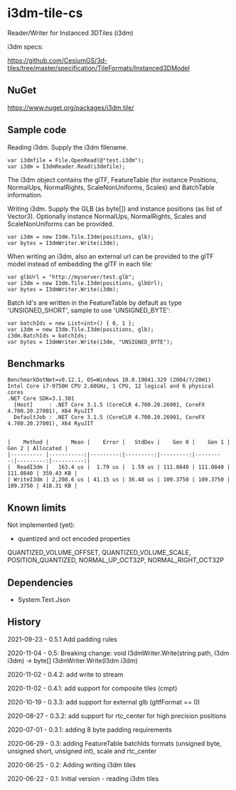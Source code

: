 # i3dm-tile-cs

Reader/Writer for Instanced 3DTiles (i3dm)

i3dm specs:

https://github.com/CesiumGS/3d-tiles/tree/master/specification/TileFormats/Instanced3DModel

## NuGet

https://www.nuget.org/packages/i3dm.tile/

## Sample code

Reading i3dm. Supply the i3dm filename.

```
var i3dmfile = File.OpenRead(@"test.i3dm");
var i3dm = I3dmReader.Read(i3dmfile);
```

The i3dm object contains the glTF, FeatureTable (for instance Positions, NormalUps, NormalRights, ScaleNonUniforms, Scales) and 
BatchTable information.

Writing i3dm. Supply the GLB (as byte[]) and instance positions (as list of Vector3). Optionally 
instance NormalUps, NormalRights, Scales and ScaleNonUniforms can be provided.

```
var i3dm = new I3dm.Tile.I3dm(positions, glb);
var bytes = I3dmWriter.Write(i3dm);
```

When writing an i3dm, also an external url can be provided to the glTF model instead of embedding the glTF in each tile:

```
var glbUrl = "http://myserver/test.glb";
var i3dm = new I3dm.Tile.I3dm(positions, glbUrl);
var bytes = I3dmWriter.Write(i3dm);
```

Batch Id's are written in the FeatureTable by default as type 'UNSIGNED_SHORT', sample to use 'UNSIGNED_BYTE':

```
var batchIds = new List<int>() { 0, 1 };
var i3dm = new I3dm.Tile.I3dm(positions, glb);
i3dm.BatchIds = batchIds;
var bytes = I3dmWriter.Write(i3dm, "UNSIGNED_BYTE");
```

## Benchmarks

```
BenchmarkDotNet=v0.12.1, OS=Windows 10.0.19041.329 (2004/?/20H1)
Intel Core i7-9750H CPU 2.60GHz, 1 CPU, 12 logical and 6 physical cores
.NET Core SDK=3.1.301
  [Host]     : .NET Core 3.1.5 (CoreCLR 4.700.20.26901, CoreFX 4.700.20.27001), X64 RyuJIT
  DefaultJob : .NET Core 3.1.5 (CoreCLR 4.700.20.26901, CoreFX 4.700.20.27001), X64 RyuJIT


|    Method |       Mean |    Error |   StdDev |    Gen 0 |    Gen 1 |    Gen 2 | Allocated |
|---------- |-----------:|---------:|---------:|---------:|---------:|---------:|----------:|
|  ReadI3dm |   163.4 us |  1.79 us |  1.59 us | 111.0840 | 111.0840 | 111.0840 | 359.43 KB |
| WriteI3dm | 2,208.6 us | 41.15 us | 36.48 us | 109.3750 | 109.3750 | 109.3750 | 418.31 KB |
```

## Known limits

Not implemented (yet): 

- quantized and oct encoded properties

QUANTIZED_VOLUME_OFFSET, QUANTIZED_VOLUME_SCALE, POSITION_QUANTIZED, NORMAL_UP_OCT32P, NORMAL_RIGHT_OCT32P


## Dependencies

- System.Text.Json

## History

2021-09-23 - 0.5.1 Add padding rules

2020-11-04 - 0.5: Breaking change: void I3dmWriter.Write(string path, I3dm i3dm) -> byte[] I3dmWriter.Write(I3dm i3dm)

2020-11-02 - 0.4.2: add write to stream

2020-11-02 - 0.4.1: add support for composite tiles (cmpt)

2020-10-19 - 0.3.3: add support for external glb (gltfFormat == 0)

2020-08-27 - 0.3.2: add support for rtc_center for high precision positions

2020-07-01 - 0.3.1: adding 8 byte padding requirements

2020-06-29 - 0.3: adding FeatureTable batchIds formats (unsigned byte, unsigned short, unsigned int), scale and rtc_center

2020-06-25 - 0.2: Adding writing i3dm tiles

2020-06-22 - 0.1: Initial version - reading i3dm tiles